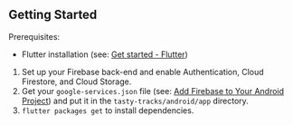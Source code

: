 ## Getting Started
Prerequisites:
* Flutter installation (see: [Get started - Flutter](https://flutter.dev/docs/get-started/install))

1. Set up your Firebase back-end and enable Authentication, Cloud Firestore, and Cloud Storage.
2. Get your `google-services.json` file (see: [Add Firebase to Your Android Project](https://firebase.google.com/docs/android/setup)) and put it in the `tasty-tracks/android/app` directory.
3. `flutter packages get` to install dependencies.
